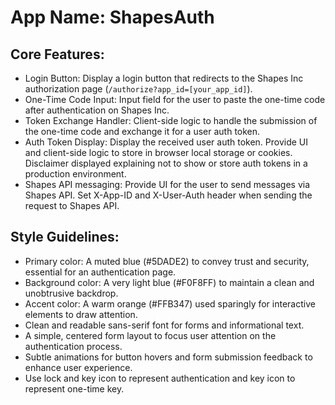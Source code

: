 # **App Name**: ShapesAuth

## Core Features:

- Login Button: Display a login button that redirects to the Shapes Inc authorization page (`/authorize?app_id=[your_app_id]`).
- One-Time Code Input: Input field for the user to paste the one-time code after authentication on Shapes Inc.
- Token Exchange Handler: Client-side logic to handle the submission of the one-time code and exchange it for a user auth token.
- Auth Token Display: Display the received user auth token. Provide UI and client-side logic to store in browser local storage or cookies. Disclaimer displayed explaining not to show or store auth tokens in a production environment.
- Shapes API messaging: Provide UI for the user to send messages via Shapes API. Set X-App-ID and X-User-Auth header when sending the request to Shapes API.

## Style Guidelines:

- Primary color: A muted blue (#5DADE2) to convey trust and security, essential for an authentication page.
- Background color: A very light blue (#F0F8FF) to maintain a clean and unobtrusive backdrop.
- Accent color: A warm orange (#FFB347) used sparingly for interactive elements to draw attention.
- Clean and readable sans-serif font for forms and informational text.
- A simple, centered form layout to focus user attention on the authentication process.
- Subtle animations for button hovers and form submission feedback to enhance user experience.
- Use lock and key icon to represent authentication and key icon to represent one-time key.